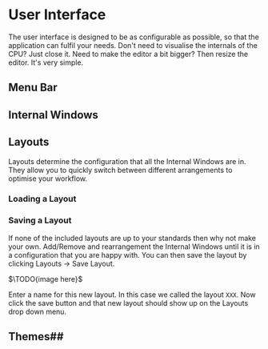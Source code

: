 # User Interface #
The user interface is designed to be as configurable as possible, so that the application can fulfil your needs. Don't need to visualise the internals of the CPU? Just close it. Need to make the editor a bit bigger? Then resize the editor. It's very simple.

## Menu Bar ##

## Internal Windows ##

## Layouts ##
Layouts determine the configuration that all the Internal Windows are in. They allow you to quickly switch between different arrangements to optimise your workflow.

### Loading a Layout ###

### Saving a Layout ###
If none of the included layouts are up to your standards then why not make your own. Add/Remove and rearrangement the Internal Windows until it is in a configuration that you are happy with. You can then save the layout by clicking Layouts $\to$ Save Layout.

$\TODO{image here}$

Enter a name for this new layout. In this case we called the layout `XXX`. Now click the save button and that new layout should show up on the Layouts drop down menu.

## Themes##
